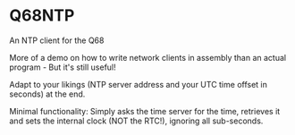 # Q68NTP
An NTP client for the Q68

More of a demo on how to write network clients in assembly than an actual program - But it's still useful!

Adapt to your likings (NTP server address and your UTC time offset in seconds) at the end.

Minimal functionality: Simply asks the time server for the time, retrieves it and sets the internal clock (NOT the RTC!), ignoring all sub-seconds.
